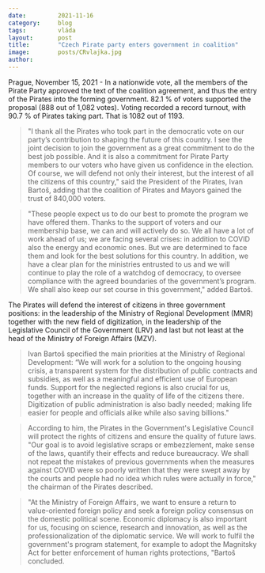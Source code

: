 ```yaml
---
date:         2021-11-16
category:     blog
tags:         vláda
layout:       post
title:        "Czech Pirate party enters government in coalition"
image:        posts/CRvlajka.jpg
author:       
---
```


Prague, November 15, 2021 - In a nationwide vote, all the members of the Pirate Party approved the text of the coalition agreement, and thus the entry of the Pirates into the forming government. 82.1 % of voters supported the proposal (888 out of 1,082 votes). Voting recorded a record turnout, with 90.7 % of Pirates taking part. That is 1082 out of 1193.

> "I thank all the Pirates who took part in the democratic vote on our party’s contribution to shaping the future of this country. I see the joint decision to join the government as a great commitment to do the best job possible. And it is also a commitment for Pirate Party members to our voters who have given us confidence in the election. Of course, we will defend not only their interest, but the interest of all the citizens of this country," said the President of the Pirates, Ivan Bartoš, adding that the coalition of Pirates and Mayors gained the trust of 840,000 voters.

> "These people expect us to do our best to promote the program we have offered them. Thanks to the support of voters and our membership base, we can and will actively do so. We all have a lot of work ahead of us; we are facing several crises: in addition to COVID also the energy and economic ones. But we are determined to face them and look for the best solutions for this country. In addition, we have a clear plan for the ministries entrusted to us and we will continue to play the role of a watchdog of democracy, to oversee compliance with the agreed boundaries of the government’s program. We shall also keep our set course in this government," added Bartoš.


The Pirates will defend the interest of citizens in three government positions: in the leadership of the Ministry of Regional Development (MMR) together with the new field of digitization, in the leadership of the Legislative Council of the Government (LRV) and last but not least at the head of the Ministry of Foreign Affairs (MZV).


> Ivan Bartoš specified the main priorities at the Ministry of Regional Development: “We will work for a solution to the ongoing housing crisis, a transparent system for the distribution of public contracts and subsidies, as well as a meaningful and efficient use of European funds. Support for the neglected regions is also crucial for us, together with an increase in the quality of life of the citizens there. Digitization of public administration is also badly needed; making life easier for people and officials alike while also saving billions."

> According to him, the Pirates in the Government's Legislative Council will protect the rights of citizens and ensure the quality of future laws. "Our goal is to avoid legislative scraps or embezzlement, make sense of the laws, quantify their effects and reduce bureaucracy. We shall not repeat the mistakes of previous governments when the measures against COVID were so poorly written that they were swept away by the courts and people had no idea which rules were actually in force," the chairman of the Pirates described.

> "At the Ministry of Foreign Affairs, we want to ensure a return to value-oriented foreign policy and seek a foreign policy consensus on the domestic political scene. Economic diplomacy is also important for us, focusing on science, research and innovation, as well as the professionalization of the diplomatic service. We will work to fulfil the government's program statement, for example to adopt the Magnitsky Act for better enforcement of human rights protections, "Bartoš concluded.
